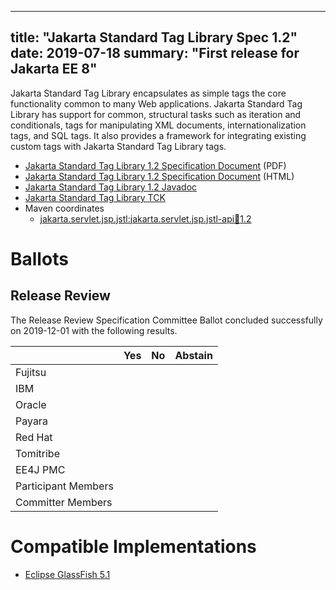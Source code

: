 <!-- Template for the root page of a specification release -->
---
title: "Jakarta Standard Tag Library Spec 1.2"
date: 2019-07-18
summary: "First release for Jakarta EE 8"
---
Jakarta Standard Tag Library encapsulates as simple tags the core functionality common to many Web applications.
Jakarta Standard Tag Library has support for common, structural tasks such as iteration and conditionals, tags
for manipulating XML documents, internationalization tags, and SQL tags. It also provides a framework for integrating
existing custom tags with Jakarta Standard Tag Library tags.

* [Jakarta Standard Tag Library 1.2 Specification Document](./tags-1.2-spec.pdf) (PDF)
* [Jakarta Standard Tag Library 1.2 Specification Document](./tags-1.2-spec.html) (HTML)
* [Jakarta Standard Tag Library 1.2 Javadoc](./apidocs)
* [Jakarta Standard Tag Library TCK](https://download.eclipse.org/jakartaee/tags/1.2/eclipse-tags-tck-1.2.0.zip)
* Maven coordinates
  * [jakarta.servlet.jsp.jstl:jakarta.servlet.jsp.jstl-api:jar:1.2](https://search.maven.org/artifact/jakarta.servlet.jsp.jstl/jakarta.servlet.jsp.jstl-api/1.2/jar)

# Ballots

## Release Review

The Release Review Specification Committee Ballot concluded successfully on 2019-12-01 with the following results.

|                       |  Yes    | No      | Abstain  |
|-----------------------|---------|---------|----------|
|Fujitsu                |         |         |          |
|IBM                    |         |         |          |
|Oracle                 |         |         |          |
|Payara                 |         |         |          |
|Red Hat                |         |         |          |
|Tomitribe              |         |         |          |
|EE4J PMC               |         |         |          |
|Participant Members    |         |         |          |
|Committer Members      |         |         |          |

# Compatible Implementations

* [Eclipse GlassFish 5.1](https://eclipse-ee4j.github.io/glassfish/)
